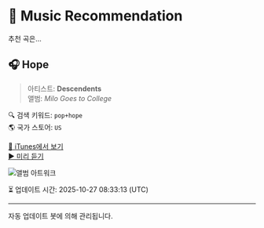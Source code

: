 
# 🎵 Music Recommendation

추천 곡은...

## 🎧 Hope  
> 아티스트: **Descendents**  
> 앨범: _Milo Goes to College_  

🔍 검색 키워드: `pop+hope`  
🌎 국가 스토어: `US`

[🔗 iTunes에서 보기](https://music.apple.com/us/album/hope/1614602121?i=1614602775&uo=4)  
[▶️ 미리 듣기](https://audio-ssl.itunes.apple.com/itunes-assets/AudioPreview116/v4/a9/7b/7f/a97b7f96-a8e2-1386-0a7a-841fb4b667e4/mzaf_4935910681225163344.plus.aac.p.m4a)

![앨범 아트워크](https://is1-ssl.mzstatic.com/image/thumb/Music126/v4/8b/54/e4/8b54e418-c185-10ed-a84d-724fa04d4e25/859760808940_cover.jpg/100x100bb.jpg)

⏳ 업데이트 시간: 2025-10-27 08:33:13 (UTC)

---
자동 업데이트 봇에 의해 관리됩니다.
